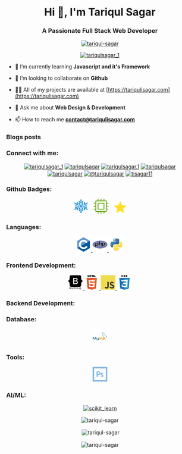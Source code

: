 <h1 align="center">Hi 👋, I'm Tariqul Sagar</h1>
<h3 align="center">A Passionate Full Stack Web Developer</h3>

<p align="center"> <a href="https://github.com/ryo-ma/github-profile-trophy"><img src="https://github-profile-trophy.vercel.app/?username=tariqul-sagar" alt="tariqul-sagar" /></a> </p>

<p align="center"> <a href="https://twitter.com/tariqulsagar_1" target="blank"><img src="https://img.shields.io/twitter/follow/tariqulsagar_1?logo=twitter&style=for-the-badge" alt="tariqulsagar_1" /></a> </p>

- 🌱 I’m currently learning **Javascript and it's Framework**

- 👯 I’m looking to collaborate on **Github**

- 👨‍💻 All of my projects are available at [https://tariqulisagar.com](https://tariqulisagar.com)

- 💬 Ask me about **Web Design & Development**

- 📫 How to reach me **contact@tariqulisagar.com**

### Blogs posts
<!-- BLOG-POST-LIST:START -->
<!-- BLOG-POST-LIST:END -->

<h3 align="left">Connect with me:</h3>
<p align="center">
<a margin:"0 20px" href="https://twitter.com/tariqulsagar_1" target="blank"><img align="center" src="https://raw.githubusercontent.com/rahuldkjain/github-profile-readme-generator/master/src/images/icons/Social/twitter.svg" alt="tariqulsagar_1" height="30" width="40" /></a>
<a margin:"0 20px" href="https://linkedin.com/in/tariqulsagar" target="blank"><img align="center" src="https://raw.githubusercontent.com/rahuldkjain/github-profile-readme-generator/master/src/images/icons/Social/linked-in-alt.svg" alt="tariqulsagar" height="30" width="40" /></a>
<a margin:"0 20px" href="https://fb.com/tariqulsagar.1" target="blank"><img align="center" src="https://raw.githubusercontent.com/rahuldkjain/github-profile-readme-generator/master/src/images/icons/Social/facebook.svg" alt="tariqulsagar.1" height="30" width="40" /></a>
<a margin:"0 20px" href="https://dribbble.com/tariqulsagar" target="blank"><img align="center" src="https://raw.githubusercontent.com/rahuldkjain/github-profile-readme-generator/master/src/images/icons/Social/dribbble.svg" alt="tariqulsagar" height="30" width="40" /></a>
<a href="https://www.behance.net/tariqulsagar" target="blank"><img align="center" src="https://raw.githubusercontent.com/rahuldkjain/github-profile-readme-generator/master/src/images/icons/Social/behance.svg" alt="tariqulsagar" height="30" width="40" /></a>
<a margin:"0 20px" href="https://medium.com/@tariqulsagar" target="blank"><img align="center" src="https://raw.githubusercontent.com/rahuldkjain/github-profile-readme-generator/master/src/images/icons/Social/medium.svg" alt="@tariqulsagar" height="30" width="40" /></a>
<a margin:"0 20px" href="https://www.hackerrank.com/tisagar11" target="blank"><img align="center" src="https://raw.githubusercontent.com/rahuldkjain/github-profile-readme-generator/master/src/images/icons/Social/hackerrank.svg" alt="tisagar11" height="30" width="40" /></a>
</p>

<h3 align="left">Github Badges:</h3>
<p align="center">
<a margin:"0 20px" href='https://archiveprogram.github.com/'><img src='https://raw.githubusercontent.com/acervenky/animated-github-badges/master/assets/acbadge.gif' width='40' height='40'></a> <a margin:"0 20px" href='https://docs.github.com/en/developers'><img src='https://raw.githubusercontent.com/acervenky/animated-github-badges/master/assets/devbadge.gif' width='40' height='40'></a> <a margin:"0 20px" href='https://stars.github.com/'><img src='https://raw.githubusercontent.com/acervenky/animated-github-badges/master/assets/starbadge.gif' width='35' height='35'></a></p>

<h3 align="left">Languages:</h3>
<p align="center">  <a margin:"0 20px" href="https://www.cprogramming.com/" target="_blank" rel="noreferrer"> <img src="https://raw.githubusercontent.com/devicons/devicon/master/icons/c/c-original.svg" alt="c" width="40" height="40"/> </a>   <a margin:"0 20px" href="https://www.php.net" target="_blank" rel="noreferrer"> <img src="https://raw.githubusercontent.com/devicons/devicon/master/icons/php/php-original.svg" alt="php" width="40" height="40"/> </a> <a margin:"0 20px" href="https://www.python.org" target="_blank" rel="noreferrer"> <img src="https://raw.githubusercontent.com/devicons/devicon/master/icons/python/python-original.svg" alt="python" width="40" height="40"/> </a>  </p>

<h3 align="left">Frontend Development:</h3>
<p align="center">
  <a margin:"0 20px" href="https://getbootstrap.com" target="_blank" rel="noreferrer"> <img src="https://raw.githubusercontent.com/devicons/devicon/master/icons/bootstrap/bootstrap-plain-wordmark.svg" alt="bootstrap" width="40" height="40"/> </a>
  <a margin:"0 20px" href="https://www.w3.org/html/" target="_blank" rel="noreferrer"> <img src="https://raw.githubusercontent.com/devicons/devicon/master/icons/html5/html5-original-wordmark.svg" alt="html5" width="40" height="40"/> </a>
  <a margin:"0 20px" href="https://developer.mozilla.org/en-US/docs/Web/JavaScript" target="_blank" rel="noreferrer"> <img src="https://raw.githubusercontent.com/devicons/devicon/master/icons/javascript/javascript-original.svg" alt="javascript" width="40" height="40"/> </a>
  <a margin:"0 20px" href="https://www.w3schools.com/css/" target="_blank" rel="noreferrer"> <img src="https://raw.githubusercontent.com/devicons/devicon/master/icons/css3/css3-original-wordmark.svg" alt="css3" width="40" height="40"/> </a>
</p>

<h3 align="lefft">Backend Development:</h3>
<p align="center">
  
</p>

<h3 align="left">Database:</h3>
<p align="center">
 <a margin:"0 20px" href="https://www.mysql.com/" target="_blank" rel="noreferrer"> <img src="https://raw.githubusercontent.com/devicons/devicon/master/icons/mysql/mysql-original-wordmark.svg" alt="mysql" width="40" height="40"/> </a>  </p>
 
 <h3 align="left">Tools:</h3>
<p align="center">    <a href="https://www.photoshop.com/en" target="_blank" rel="noreferrer"> <img src="https://raw.githubusercontent.com/devicons/devicon/master/icons/photoshop/photoshop-line.svg" alt="photoshop" width="40" height="40"/> </a>   </p>

<h3 align="left">AI/ML:</h3>
<p align="center">
 <a margin:"0 20px" href="https://scikit-learn.org/" target="_blank" rel="noreferrer"> <img src="https://upload.wikimedia.org/wikipedia/commons/0/05/Scikit_learn_logo_small.svg" alt="scikit_learn" width="40" height="40"/> </a>
</p>



<p align="center"><img align="center" width="80%" src="https://github-readme-stats.vercel.app/api/top-langs?username=tariqul-sagar&show_icons=true&locale=en&layout=compact" alt="tariqul-sagar" /></p>

<p align="center">&nbsp;<img align="center" width="80%" src="https://github-readme-stats.vercel.app/api?username=tariqul-sagar&show_icons=true&locale=en" alt="tariqul-sagar" /></p>

<p align="center"><img align="center" width="80%" src="https://github-readme-streak-stats.herokuapp.com/?user=tariqul-sagar&" alt="tariqul-sagar" /></p>
